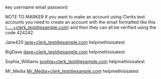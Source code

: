 key
username
email
password

NOTE TO MARKER
If you want to make an account using Clerks test accounts you need to create an account with the email formatted like this (.....+clerk_test@example.com) and then they can all be verified using the code 424242.

Jane420
jane+clerk_test@example.com
helpmethisisatest

BigDave
dave+clerk_test@example.com
helpmethisisatest

Sophia_Williams
sophia+clerk_test@example.com
helpmethisisatest

Mr_Media
Mr_Media+clerk_test@example.com
helpmethisisatest
